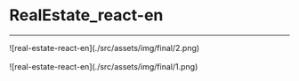# RealEstate_react-en

<hr>
![real-estate-react-en](./src/assets/img/final/2.png) <br /> <br />
![real-estate-react-en](./src/assets/img/final/1.png)
